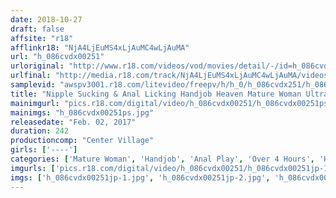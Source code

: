 ```yaml
---
date: 2018-10-27
draft: false
affsite: "r18"
afflinkr18: "NjA4LjEuMS4xLjAuMC4wLjAuMA"
url: "h_086cvdx00251"
urloriginal: "http://www.r18.com/videos/vod/movies/detail/-/id=h_086cvdx00251"
urlfinal: "http://media.r18.com/track/NjA4LjEuMS4xLjAuMC4wLjAuMA/videos/vod/movies/detail/-/id=h_086cvdx00251"
samplevid: "awspv3001.r18.com/litevideo/freepv/h/h_0/h_086cvdx251/h_086cvdx251_dmb_w.mp4"
title: "Nipple Sucking & Anal Licking Handjob Heaven Mature Woman Ultra Exquisite Techniques To Send You To Orgasmic Heaven 20 Ladies/4 Hours"
mainimgurl: "pics.r18.com/digital/video/h_086cvdx00251/h_086cvdx00251ps.jpg"
mainimgs: "h_086cvdx00251ps.jpg"
releasedate: "Feb. 02, 2017"
duration: 242
productioncomp: "Center Village"
girls: ['----']
categories: ['Mature Woman', 'Handjob', 'Anal Play', 'Over 4 Hours', 'Hi-Def']
imgurls: ['pics.r18.com/digital/video/h_086cvdx00251/h_086cvdx00251jp-1.jpg', 'pics.r18.com/digital/video/h_086cvdx00251/h_086cvdx00251jp-2.jpg', 'pics.r18.com/digital/video/h_086cvdx00251/h_086cvdx00251jp-3.jpg', 'pics.r18.com/digital/video/h_086cvdx00251/h_086cvdx00251jp-4.jpg', 'pics.r18.com/digital/video/h_086cvdx00251/h_086cvdx00251jp-5.jpg', 'pics.r18.com/digital/video/h_086cvdx00251/h_086cvdx00251jp-6.jpg', 'pics.r18.com/digital/video/h_086cvdx00251/h_086cvdx00251jp-7.jpg', 'pics.r18.com/digital/video/h_086cvdx00251/h_086cvdx00251jp-8.jpg', 'pics.r18.com/digital/video/h_086cvdx00251/h_086cvdx00251jp-9.jpg', 'pics.r18.com/digital/video/h_086cvdx00251/h_086cvdx00251jp-10.jpg', 'pics.r18.com/digital/video/h_086cvdx00251/h_086cvdx00251jp-11.jpg', 'pics.r18.com/digital/video/h_086cvdx00251/h_086cvdx00251jp-12.jpg', 'pics.r18.com/digital/video/h_086cvdx00251/h_086cvdx00251jp-13.jpg', 'pics.r18.com/digital/video/h_086cvdx00251/h_086cvdx00251jp-14.jpg', 'pics.r18.com/digital/video/h_086cvdx00251/h_086cvdx00251jp-15.jpg', 'pics.r18.com/digital/video/h_086cvdx00251/h_086cvdx00251jp-16.jpg', 'pics.r18.com/digital/video/h_086cvdx00251/h_086cvdx00251jp-17.jpg', 'pics.r18.com/digital/video/h_086cvdx00251/h_086cvdx00251jp-18.jpg', 'pics.r18.com/digital/video/h_086cvdx00251/h_086cvdx00251jp-19.jpg', 'pics.r18.com/digital/video/h_086cvdx00251/h_086cvdx00251jp-20.jpg']
imgs: ['h_086cvdx00251jp-1.jpg', 'h_086cvdx00251jp-2.jpg', 'h_086cvdx00251jp-3.jpg', 'h_086cvdx00251jp-4.jpg', 'h_086cvdx00251jp-5.jpg', 'h_086cvdx00251jp-6.jpg', 'h_086cvdx00251jp-7.jpg', 'h_086cvdx00251jp-8.jpg', 'h_086cvdx00251jp-9.jpg', 'h_086cvdx00251jp-10.jpg', 'h_086cvdx00251jp-11.jpg', 'h_086cvdx00251jp-12.jpg', 'h_086cvdx00251jp-13.jpg', 'h_086cvdx00251jp-14.jpg', 'h_086cvdx00251jp-15.jpg', 'h_086cvdx00251jp-16.jpg', 'h_086cvdx00251jp-17.jpg', 'h_086cvdx00251jp-18.jpg', 'h_086cvdx00251jp-19.jpg', 'h_086cvdx00251jp-20.jpg']
---
```

